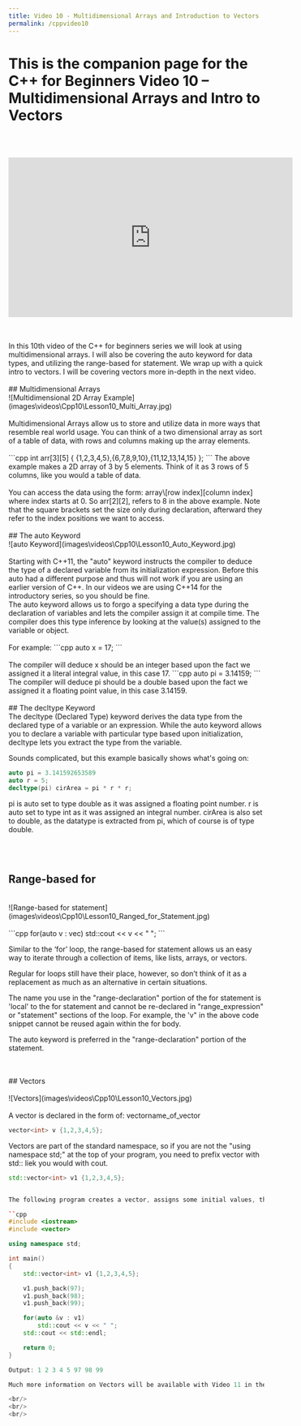 ```yaml
---
title: Video 10 - Multidimensional Arrays and Introduction to Vectors
permalink: /cppvideo10
---
```


# This is the companion page for the C++ for Beginners Video 10 – Multidimensional Arrays and Intro to Vectors
<br/>
<br/>
<p align="center">
<iframe width="560" height="315" src="https://www.youtube.com/embed/U30xCSerpXM" frameborder="0" allow="accelerometer; autoplay; encrypted-media; gyroscope; picture-in-picture" allowfullscreen></iframe>
</p>
<br/>
<br/>
In this 10th video of the C++ for beginners series we will look at using multidimensional arrays. I will also be covering the auto keyword for data types, and utilizing the range-based for statement. We wrap up with a quick intro to vectors. I will be covering vectors more in-depth in the next video.
<br/>
<br/>
## Multidimensional Arrays
<br/>
![Multidimensional 2D Array Example](images\videos\Cpp10\Lesson10_Multi_Array.jpg)
<br/>
<br/>
Multidimensional Arrays allow us to store and utilize data in more ways that resemble real world usage. You can think of a two dimensional array as sort of a table of data, with rows and columns making up the array elements.
<br/>
<br/>
```cpp
int arr[3][5] { {1,2,3,4,5},{6,7,8,9,10},{11,12,13,14,15} };
```
The above example makes a 2D array of 3 by 5 elements. Think of it as 3 rows of 5 columns, like you would a table of data.
<br/>
<br/>
You can access the data using the form: array\[row index][column index] where index starts at 0. So arr[2][2], refers to 8 in the above example.
Note that the square brackets set the size only during declaration, afterward they refer to the index positions we want to access.
<br/>
<br/>
## The auto Keyword
<br/>
![auto Keyword](images\videos\Cpp10\Lesson10_Auto_Keyword.jpg)
<br/>
<br/>
Starting with C++11, the "auto" keyword instructs the compiler to deduce the type of a declared variable from its initialization expression. Before this auto had a different purpose and thus will not work if you are using an earlier version of C++. In our videos we are using C++14 for the introductory series, so you should be fine.
<br/>
The auto keyword allows us to forgo a specifying a data type during the declaration of variables and lets the compiler assign it at compile time. The compiler does this type inference by looking at the value(s) assigned to the variable or object.
<br/>
<br/>
For example:
```cpp
auto x = 17;
```
<br/>
<br/>
The compiler will deduce x should be an integer based upon the fact we assigned it a literal integral value, in this case 17.
```cpp
auto pi = 3.14159;
```
The compiler will deduce pi should be a double based upon the fact we assigned it a floating point value, in this case 3.14159.
<br/>
<br/>
## The decltype Keyword
<br/>
The decltype (Declared Type) keyword derives the data type from the declared type of a variable or an expression. While the auto keyword allows you to declare a variable with particular type based upon initialization, decltype lets you extract the type from the variable.

Sounds complicated, but this example basically shows what's going on:
```cpp
auto pi = 3.141592653589
auto r = 5;
decltype(pi) cirArea = pi * r * r;
```
pi is auto set to type double as it was assigned a floating point number.
r is auto set to type int as it was assigned an integral number.
cirArea is also set to double, as the datatype is extracted from pi, which of course is of type double.

<br/>
<br/>

## Range-based for
<br/>
![Range-based for statement](images\videos\Cpp10\Lesson10_Ranged_for_Statement.jpg)
<br/>
<br/>
```cpp
for(auto v : vec)
    std::cout << v << " ";            
```

Similar to the ‘for’ loop, the range-based for statement allows us an easy way to iterate through a collection of items, like lists, arrays, or vectors.

Regular for loops still have their place, however, so don’t think of it as a replacement as much as an alternative in certain situations.

The name you use in the "range-declaration" portion of the for statement is 'local' to the for statement and cannot be re-declared in "range_expression" or "statement" sections of the loop. For example, the 'v" in the above code snippet cannot be reused again within the for body.

The auto keyword is preferred in the "range-declaration" portion of the statement.

<br/>
<br/>
## Vectors
<br/>
<br/>
![Vectors](images\videos\Cpp10\Lesson10_Vectors.jpg)
<br/>
<br/>
A vector is declared in the form of: vector<datatype>name_of_vector

```cpp
vector<int> v {1,2,3,4,5};
```
Vectors are part of the standard namespace, so if you are not the "using namespace std;" at the top of your program, you need to prefix vector with std:: liek you would with cout.
```cpp
std::vector<int> v1 {1,2,3,4,5};


The following program creates a vector, assigns some initial values, then it uses the pushback function to add 3 more data items, and finally uses a range-based for statement to print the contents to the screen.

``cpp
#include <iostream>
#include <vector>

using namespace std;

int main()
{
    std::vector<int> v1 {1,2,3,4,5};

    v1.push_back(97);
    v1.push_back(98);
    v1.push_back(99);

    for(auto &v : v1)
        std::cout << v << " ";
    std::cout << std::endl;

    return 0;
}

Output: 1 2 3 4 5 97 98 99

Much more information on Vectors will be available with Video 11 in the series.

<br/>
<br/>
<br/>
